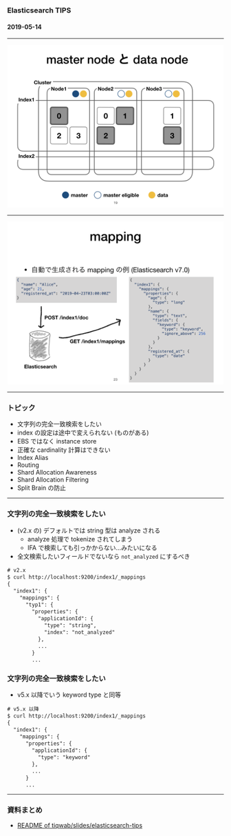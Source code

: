 ### Elasticsearch TIPS

#### 2019-05-14

---

![Cluster](elasticsearch-tips/assets/images/cluster.PNG)

---

![Mapping](elasticsearch-tips/assets/images/mapping.PNG)

---

### トピック

- 文字列の完全一致検索をしたい
- index の設定は途中で変えられない (ものがある)
- EBS ではなく instance store
- 正確な cardinality 計算はできない
- Index Alias
- Routing
- Shard Allocation Awareness
- Shard Allocation Filtering
- Split Brain の防止

---

### 文字列の完全一致検索をしたい

- (v2.x の) デフォルトでは string 型は analyze される
  - analyze 処理で tokenize されてしまう
  - IFA で検索しても引っかからない...みたいになる
- 全文検索したいフィールドでないなら `not_analyzed` にするべき

```
# v2.x
$ curl http://localhost:9200/index1/_mappings
{
  "index1": {
    "mappings": {
      "typ1": {
        "properties": {
          "applicationId": {
            "type": "string",
            "index": "not_analyzed"
          },
          ...
        }
        ...
```

### 文字列の完全一致検索をしたい

- v5.x 以降でいう keyword type と同等

```
# v5.x 以降
$ curl http://localhost:9200/index1/_mappings
{
  "index1": {
    "mappings": {
      "properties": {
        "applicationId": {
          "type": "keyword"
        },
        ...
      }
      ...
```

---

### 資料まとめ

- [README of tiqwab/slides/elasticsearch-tips][1]

[1]: https://github.com/tiqwab/slides/tree/master/elasticsearch-tips
